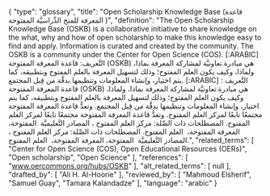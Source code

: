 {
    "type": "glossary",
    "title": "Open Scholarship Knowledge Base (قاعدة المعرفة للمنح الدِّراسيَّة المفتوحة )",
    "definition": "The Open Scholarship Knowledge Base (OSKB) is a collaborative initiative to share knowledge on the what, why and how of open scholarship to make this knowledge easy to find and apply. Information is curated and created by the community. The OSKB is a community under the Center for Open Science (COS). [:ARABIC] التَّعريف: قاعدة المعرفة المفتوحة (OSKB) هي مبادرة تعاونيَّة لمشاركة المعرفة بماذا، ولماذا، وكيف يكون العلم المفتوح؛ وذلك لتسهيل المعرفة بالعلم المفتوح وبتطبيقه، كما يتم اختيار، وإنشاء المعلومات وتنظيمها بدقَّة من قِبل المجتمع. [:ARABIC] التَّعريف : قاعدة المعرفة المفتوحة (OSKB) هي مبادرة تعاونيَّة لمشاركة المعرفة بماذا، ولماذا، وكيف يكون العلم المفتوح؛ وذلك لتسهيل المعرفة بالعلم المفتوح وبتطبيقه، كما يتم اختيار، وإنشاء المعلومات وتنظيمها بدقَّة من قِبل المجتمع. وتعدُّ قاعدة المعرفة المفتوحة مجتمعًا تابعًا لمركز العلم المفتوح. وتعدُّ قاعدة المعرفة المفتوحة مجتمعًا تابعًا لمركز العلم المفتوح. المصطلحات ذات الصِّلة: مركز العلم المفتوح ، المصادر التَّعليميَّة  المفتوحة، المعرفة المفتوحة،  العلم المفتوح. المصطلحات ذات الصِّلة: مركز العلم المفتوح ، المصادر التَّعليميَّة  المفتوحة، المعرفة المفتوحة،  العلم المفتوح.",
    "related_terms": [
        "Center for Open Science (COS), Open Educational Resources (OERs)",
        "Open scholarship",
        "Open Science"
    ],
    "references": [
        "www.oercommons.org/hubs/OSKB"
    ],
    "alt_related_terms": [
        null
    ],
    "drafted_by": [
        "Ali H. Al-Hoorie"
    ],
    "reviewed_by": [
        "Mahmoud Elsherif",
        "Samuel Guay",
        "Tamara Kalandadze"
    ],
    "language": "arabic"
}